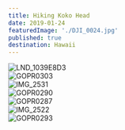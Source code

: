 ```yaml
---
title: Hiking Koko Head
date: 2019-01-24
featuredImage: './DJI_0024.jpg'
published: true
destination: Hawaii
---
```


![LND_1039E8D3](/LND_1039E8D3-7E9F-4A6F-AEF7-107FB9823F46.jpg)
<br />
![GOPR0303](/GOPR0303.jpg)
<br />
![IMG_2531](/IMG_2531.jpg)
<br/>
![GOPR0290](/GOPR0290.jpg)
<br/>
![GOPR0287](/GOPR0287.jpg)
<br/>
![IMG_2522](/IMG_2522.jpg)
<br/>
![GOPR0293](/GOPR0293.jpg)
<br/>